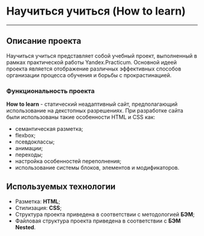 # Научиться учиться (How to learn)
----------

## Описание проекта

Научиться учиться представляет собой учебный проект, выполненный в рамках практической работы Yandex.Practicum. Основной идеей проекта является отображение
различных эффективных способов организации процесса обучения и борьбы с прокрастинацией.

### Функциональность проекта

**How to learn** - статический неадаптивный сайт, предполагающий использование на декстопных разрешениях. При разработке сайта были использованы такие 
особенности HTML и CSS как:
- семантическая разметка;
- flexbox;
- псевдоклассы;
- анимации;
- переходы;
- настройка особенностей переполнения;
- использование системы блоков, элементов и модификаторов.

## Используемых технологии

- Разметка: **HTML**;
- Стилизация: **CSS**;
- Структура проекта приведена в соответствии с методологией **БЭМ**;
- Файловая структура проекта приведена в соответствии с **БЭМ Nested**.
